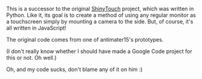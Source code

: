 This is a successor to the original [ShinyTouch](http://code.google.com/p/shinytouch) project, which was written in Python. Like it, its goal is to create a method of using any regular monitor as a touchscreen simply by mounting a camera to the side. But, of course, it's all written in JavaScript!

The original code comes from one of antimater15's prototypes.

(I don't really know whether I should have made a Google Code project for this or not. Oh well.)

Oh, and my code sucks, don't blame any of it on him :)